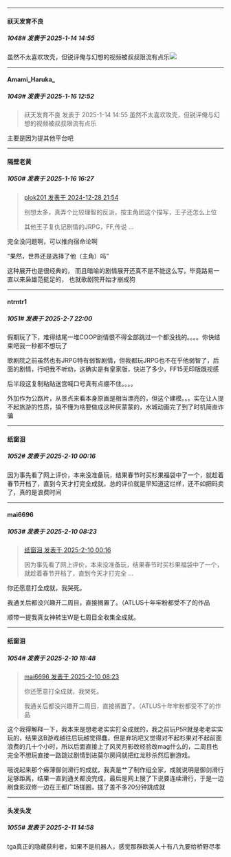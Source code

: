 ﻿
*****

####  祆天发育不良  
##### 1048#       发表于 2025-1-14 14:55

虽然不太喜欢攻壳，但锐评俺与幻想的视频被叔叔限流有点乐<img src="https://static.saraba1st.com/image/smiley/face2017/067.png" referrerpolicy="no-referrer">


*****

####  Amami_Haruka_  
##### 1049#       发表于 2025-1-16 12:52

<blockquote>祆天发育不良 发表于 2025-1-14 14:55
虽然不太喜欢攻壳，但锐评俺与幻想的视频被叔叔限流有点乐</blockquote>
主要是因为提其他平台吧


*****

####  隔壁老黄  
##### 1050#       发表于 2025-1-16 16:27

<blockquote><a href="httphttps://bbs.saraba1st.com/2b/forum.php?mod=redirect&amp;goto=findpost&amp;pid=67051998&amp;ptid=2203124" target="_blank">plok201 发表于 2024-12-28 21:54</a>

别想太多，真弄个比较理智的反派，按主角团这个描写，王子还怎么上位

其他王子复仇记剧情的JRPG，FF,传说 ...</blockquote>
完全没问题啊，可以推向宿命论啊

“果然，世界还是选择了他（主角）吗”

这种展开也是很经典的， 而且暗喻的剧情展开还真不是不能这么写，毕竟路易一直以来枭雄范挺足的， 也就歌剧院开始才崩成狗

*****

####  ntrntr1  
##### 1051#       发表于 2025-2-7 22:00

假期玩了下，难得结尾一堆COOP剧情恨不得全部跳过一个都没找的。。。。你快结束吧我一秒都不想玩了

歌剧院之前虽然也有JRPG特有弱智剧情，但我都玩JRPG也不在乎他弱智了，后面的剧情，行吧我不听劝，这确实是有皇家版，快进了多少，FF15无印版既视感

后半段这复制粘贴迷宫喊口号真有点绷不住。。。。

外加作为公路片，从景点来看本身原画是相当漂亮的，但这个建模。。。实在让人提不起旅游的性质，搞不懂为啥要做成这种灰蒙蒙的，水城动画完了到了时机简直诈骗 


*****

####  纸窗泪  
##### 1052#       发表于 2025-2-10 00:16

因为事先看了网上评价，本来没准备玩，结果春节时买杉果福袋中了一个，就趁着春节开档了，直到今天才打完全成就，总的评价就是早知道这烂样，还不如把码卖了，真的是浪费时间


*****

####  mai6696  
##### 1053#       发表于 2025-2-10 08:23

<blockquote><a href="httphttps://bbs.saraba1st.com/2b/forum.php?mod=redirect&amp;goto=findpost&amp;pid=67383973&amp;ptid=2203124" target="_blank">纸窗泪 发表于 2025-2-10 00:16</a>

因为事先看了网上评价，本来没准备玩，结果春节时买杉果福袋中了一个，就趁着春节开档了，直到今天才打完全 ...</blockquote>
你还愿意打全成就，我哭死。

我通关后都没兴趣开二周目，直接搁置了。（ATLUS十年牢粉都受不了的作品

顺带一提我真女神转生W是七周目全收集全成就。


*****

####  纸窗泪  
##### 1054#       发表于 2025-2-10 18:48

<blockquote><a href="httphttps://bbs.saraba1st.com/2b/forum.php?mod=redirect&amp;goto=findpost&amp;pid=67384798&amp;ptid=2203124" target="_blank">mai6696 发表于 2025-2-10 08:23</a>

你还愿意打全成就，我哭死。

我通关后都没兴趣开二周目，直接搁置了。（ATLUS十年牢粉都受不了的作品</blockquote>
这个我得解释一下，我本来是想老老实实打全成就的，我之前玩P5R就是老老实实玩的，结果这B游戏越往后玩越觉得蠢，但是弃坑吧又觉得对不起杉果对不起前面浪费的几十个小时，所以后面直接上了风灵月影改经验改mag什么的，二周目也完全不想玩直接一路跳过剧情到进莫尔房间就把红龙秒杀然后删游戏。

哦说起来那个瘠薄御剑滑行的成就，我真是艹了制作组全家，成就说明是御剑滑行足够距离，结果一直到通关都没完成，最后是网上搜了下说要连续滑行，于是一边刷食影双修一边在王都广场搓圈，搓了差不多20分钟跳成就


*****

####  头发头发  
##### 1055#       发表于 2025-2-11 14:58

tga真正的隐藏获利者，如果不是机器人，感觉那群欧美人十有八九要给桥野尽孝

